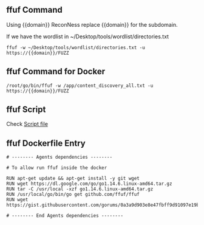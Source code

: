 ## ffuf Command

Using {{domain}} ReconNess replace {{domain}} for the subdomain.

If we have the wordlist in ~/Desktop/tools/wordlist/directories.txt

```
ffuf -w ~/Desktop/tools/wordlist/directories.txt -u https://{{domain}}/FUZZ
```

## ffuf Command for Docker

```
/root/go/bin/ffuf -w /app/content_discovery_all.txt -u https://{{domain}}/FUZZ
```

## ffuf Script

Check [Script file](https://github.com/reconness/reconness-agents/blob/master/Ffuf/Script)

## ffuf Dockerfile Entry

```
# -------- Agents dependencies -------- 

# To allow run ffuf inside the docker

RUN apt-get update && apt-get install -y git wget
RUN wget https://dl.google.com/go/go1.14.6.linux-amd64.tar.gz
RUN tar -C /usr/local -xzf go1.14.6.linux-amd64.tar.gz
RUN /usr/local/go/bin/go get github.com/ffuf/ffuf
RUN wget https://gist.githubusercontent.com/gorums/0a3a9d903e8e47fbff9d91097e19b4f8/raw/c81a34fe84731430741e0463eb6076129c20c4c0/content_discovery_all.txt

# -------- End Agents dependencies -------- 
```
